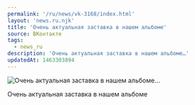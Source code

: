```yaml
---
permalink: '/ru/news/vk-3168/index.html'
layout: 'news.ru.njk'
title: 'Очень актуальная заставка в нашем альбоме'
source: ВКонтакте
tags:
  - news_ru
description: 'Очень актуальная заставка в нашем альбоме…'
updatedAt: 1463303894
---
```

![Очень актуальная заставка в нашем альбоме…](https://sun9-44.userapi.com/impf/c630531/v630531484/2966d/J8r9LDq5M-U.jpg?size=1280x960&quality=96&sign=6ab6d36ac54665fd1c21e702908f3669&c_uniq_tag=WpjD2RYTl1OTIzJAa0R5IKD6f3D-akQjXMWzeVRU4cA&type=album)

Очень актуальная заставка в нашем альбоме
